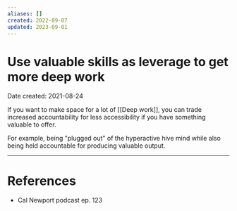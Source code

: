 ```yaml
---
aliases: []
created: 2022-09-07
updated: 2023-09-01
---
```


# Use valuable skills as leverage to get more deep work
Date created: 2021-08-24

If you want to make space for a lot of [[Deep work]], you can trade increased accountability for less accessibility if you have something valuable to offer.

For example, being "plugged out" of the hyperactive hive mind while also being held accountable for producing valuable output.

---
# References
* Cal Newport podcast ep. 123